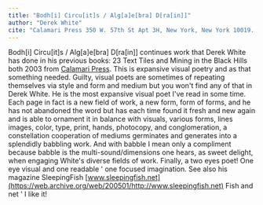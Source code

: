 ```yaml
---
title: "Bodh[i] Circu[it]s / Alg[a]e[bra] D[ra[in]]"
author: "Derek White" 
cite: "Calamari Press 350 W. 57th St Apt 3H, New York, New York 10019. calamaripress.com"
---
```


Bodh[i] Circu[it]s / Alg[a]e[bra] D[ra[in]] continues work that Derek White has done in his previous books: 23 Text Tiles and Mining in the Black Hills both 2003 from [Calamari Press](calamaripress.com). This is expansive visual poetry and as that something needed. Guilty, visual poets are sometimes of repeating themselves via style and form and medium but you won't find any of that in Derek White. He is the most expansive visual poet I've read in some time. Each page in fact is a new field of work, a new form, form of forms, and he has not abandoned the word but has each time found it fresh and new again and is able to ornament it in balance with visuals, various forms, lines images, color, type, print, hands, photocopy, and conglomeration, a constellation cooperation of mediums germinates and generates into a splendidly babbling work. And with babble I mean only a compliment because babble is the multi-sound/dimensions one hears, as sweet delight, when engaging White's diverse fields of work. Finally, a two eyes poet! One eye visual and one readable ' one focused imagination. See also his magazine SleepingFish [www.sleepingfish.net](https://web.archive.org/web/200501/http://www.sleepingfish.net) Fish and net ' I like it! 
